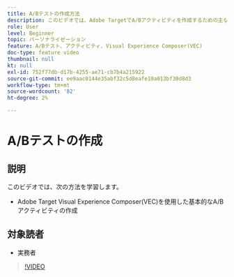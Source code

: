 ```yaml
---
title: A/Bテストの作成方法
description: このビデオでは、Adobe TargetでA/Bアクティビティを作成するための主なワークフローについて説明します。 Visual Experience Composer(VEC)を使用して基本的なA/Bアクティビティを作成する方法については、このビデオをご覧ください。
role: User
level: Beginner
topic: パーソナライゼーション
feature: A/Bテスト、アクティビティ、Visual Experience Composer(VEC)
doc-type: feature video
thumbnail: null
kt: null
exl-id: 752f77db-d17b-4255-ae71-cb7b4a215922
source-git-commit: ee9aac0144e35abf32c5d8eafe10a013bf30d8d3
workflow-type: tm+mt
source-wordcount: '82'
ht-degree: 2%

---
```


# A/Bテストの作成

## 説明

このビデオでは、次の方法を学習します。

* Adobe Target Visual Experience Composer(VEC)を使用した基本的なA/Bアクティビティの作成

## 対象読者

* 実務者

>[!VIDEO](https://video.tv.adobe.com/v/17391/?quality=12)
